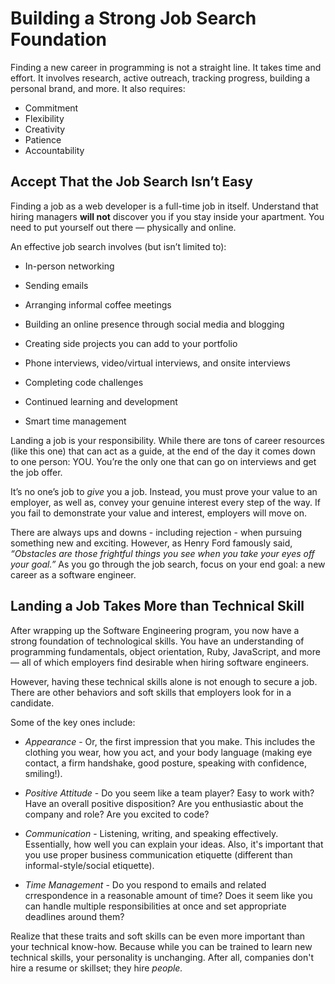 # Building a Strong Job Search Foundation 

Finding a new career in programming is not a straight line. It takes time and effort. It involves research, active outreach, tracking progress, building a personal brand, and more. It also requires:

  - Commitment
  - Flexibility
  - Creativity
  - Patience
  - Accountability

## Accept That the Job Search Isn’t Easy

Finding a job as a web developer is a full-time job in itself. Understand that hiring managers **will not** discover you if you stay inside your apartment. You need to put yourself out there — physically and online. 


An effective job search involves (but isn’t limited to): 

  - In-person networking

  - Sending emails

  - Arranging informal coffee meetings

  - Building an online presence through social media and blogging

  - Creating side projects you can add to your portfolio 

  - Phone interviews, video/virtual interviews, and onsite interviews

  - Completing code challenges

  - Continued learning and development
  
  - Smart time management

Landing a job is your responsibility. While there are tons of career resources (like this one) that can act as a guide, at the end of the day it comes down to one person: YOU. You’re the only one that can go on interviews and get the job offer.

It’s no one’s job to *give* you a job. Instead, you must prove your value to an employer, as well as, convey your genuine interest every step of the way. If you fail to demonstrate your value and interest, employers will move on.

There are always ups and downs - including rejection - when pursuing something new and exciting. However, as Henry Ford famously said, *“Obstacles are those frightful things you see when you take your eyes off your goal.”* As you go through the job search, focus on your end goal: a new career as a software engineer. 

## Landing a Job Takes More than Technical Skill

After wrapping up the Software Engineering program, you now have a strong foundation of technological skills. You have an understanding of programming fundamentals, object orientation, Ruby, JavaScript, and more — all of which employers find desirable when hiring software engineers.

However, having these technical skills alone is not enough to secure a job. There are other behaviors and soft skills that employers look for in a candidate.

Some of the key ones include: 

- *Appearance* - Or, the first impression that you make. This includes the clothing you wear, how you act, and your body language (making eye contact, a firm handshake, good posture, speaking with confidence, smiling!). 

- *Positive Attitude* - Do you seem like a team player? Easy to work with? Have an overall positive disposition? Are you enthusiastic about the company and role? Are you excited to code? 

- *Communication* - Listening, writing, and speaking effectively. Essentially, how well you can explain your ideas. Also, it's important that you use proper business communication etiquette (different than informal-style/social etiquette). 

- *Time Management* - Do you respond to emails and related crrespondence in a reasonable amount of time? Does it seem like you can handle multiple responsibilities at once and set appropriate deadlines around them? 

Realize that these traits and soft skills can be even more important than your technical know-how. Because while you can be trained to learn new technical skills, your personality is unchanging. After all, companies don't hire a resume or skillset; they hire *people.*
